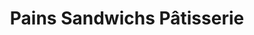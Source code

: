 ---
title: "Pains Sandwichs Pâtisserie"
url: /courbevoie/pains-sandwichs-patisserie/
shop: boulangerie
---